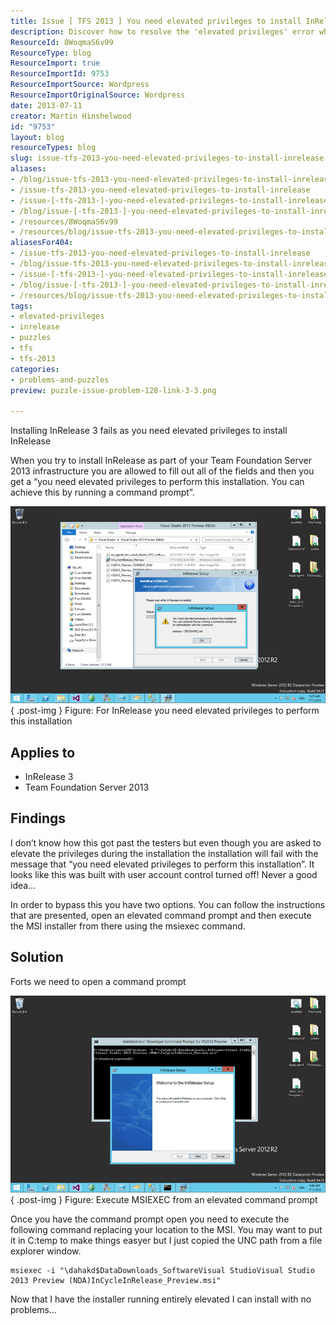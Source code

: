 ```yaml
---
title: Issue [ TFS 2013 ] You need elevated privileges to install InRelease
description: Discover how to resolve the 'elevated privileges' error when installing InRelease 3 on TFS 2013. Follow our step-by-step guide for a smooth installation!
ResourceId: 8WoqmaS6v99
ResourceType: blog
ResourceImport: true
ResourceImportId: 9753
ResourceImportSource: Wordpress
ResourceImportOriginalSource: Wordpress
date: 2013-07-11
creator: Martin Hinshelwood
id: "9753"
layout: blog
resourceTypes: blog
slug: issue-tfs-2013-you-need-elevated-privileges-to-install-inrelease
aliases:
- /blog/issue-tfs-2013-you-need-elevated-privileges-to-install-inrelease
- /issue-tfs-2013-you-need-elevated-privileges-to-install-inrelease
- /issue-[-tfs-2013-]-you-need-elevated-privileges-to-install-inrelease
- /blog/issue-[-tfs-2013-]-you-need-elevated-privileges-to-install-inrelease
- /resources/8WoqmaS6v99
- /resources/blog/issue-tfs-2013-you-need-elevated-privileges-to-install-inrelease
aliasesFor404:
- /issue-tfs-2013-you-need-elevated-privileges-to-install-inrelease
- /blog/issue-tfs-2013-you-need-elevated-privileges-to-install-inrelease
- /issue-[-tfs-2013-]-you-need-elevated-privileges-to-install-inrelease
- /blog/issue-[-tfs-2013-]-you-need-elevated-privileges-to-install-inrelease
- /resources/blog/issue-tfs-2013-you-need-elevated-privileges-to-install-inrelease
tags:
- elevated-privileges
- inrelease
- puzzles
- tfs
- tfs-2013
categories:
- problems-and-puzzles
preview: puzzle-issue-problem-128-link-3-3.png

---
```

Installing InRelease 3 fails as you need elevated privileges to install InRelease

When you try to install InRelease as part of your Team Foundation Server 2013 infrastructure you are allowed to fill out all of the fields and then you get a “you need elevated privileges to perform this installation. You can achieve this by running a command prompt”.

[![image[14]](images/image14_thumb-1-1.png "image[14]")](http://nkdagility.com/files/2013/07/image14.png)  
{ .post-img }
Figure: For InRelease you need elevated privileges to perform this installation

## Applies to

- InRelease 3
- Team Foundation Server 2013

## Findings

I don’t know how this got past the testers but even though you are asked to elevate the privileges during the installation the installation will fail with the message that “you need elevated privileges to perform this installation”. It looks like this was built with user account control turned off! Never a good idea…

In order to bypass this you have two options. You can follow the instructions that are presented, open an elevated command prompt and then execute the MSI installer from there using the msiexec command.

## Solution

Forts we need to open a command prompt

![image](images/image15-2-2.png "image")  
{ .post-img }
Figure: Execute MSIEXEC from an elevated command prompt

Once you have the command prompt open you need to execute the following command replacing your location to the MSI. You may want to put it in C:temp to make things easyer but I just copied the UNC path from a file explorer window.

```
msiexec -i "\dahakd$DataDownloads_SoftwareVisual StudioVisual Studio 2013 Preview (NDA)InCycleInRelease_Preview.msi"

```

Now that I have the installer running entirely elevated I can install with no problems…
